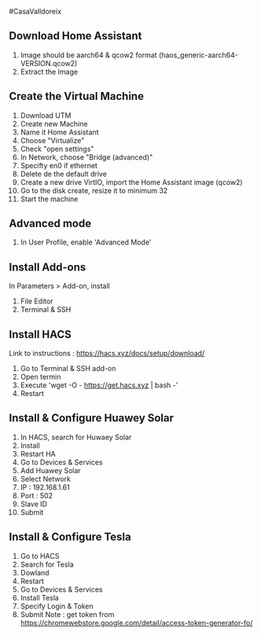 #CasaValldoreix

## Download Home Assistant

1. Image should be aarch64 & qcow2 format (haos_generic-aarch64-VERSION.qcow2)
2. Extract the Image

## Create the Virtual Machine

1. Download UTM
2. Create new Machine
3. Name it Home Assistant
4. Choose "Virtualize"
5. Check "open settings"
6. In Network, choose "Bridge (advanced)"
7. Specifty en0 if ethernet 
9. Delete de the default drive
10. Create a new drive VirtIO, import the Home Assistant image (qcow2)
11. Go to the disk create, resize it to minimum 32
12. Start the machine

## Advanced mode
1. In User Profile, enable 'Advanced Mode'

## Install Add-ons
In Parameters > Add-on, install
1. File Editor
2. Terminal & SSH

## Install HACS
Link to instructions : https://hacs.xyz/docs/setup/download/
1. Go to Terminal & SSH add-on
2. Open termin
3. Execute 'wget -O - https://get.hacs.xyz | bash -'
4. Restart

## Install & Configure Huawey Solar
1. In HACS, search for Huwaey Solar
2. Install
3. Restart HA
4. Go to Devices & Services
5. Add Huawey Solar
6. Select Network
7. IP : 192.168.1.61
8. Port : 502
9. Slave ID
10. Submit

## Install & Configure Tesla
1. Go to HACS
2. Search for Tesla
3. Dowland
4. Restart
5. Go to Devices & Services
6. Install Tesla
7. Specify Login & Token
8. Submit
Note : get token from https://chromewebstore.google.com/detail/access-token-generator-fo/
